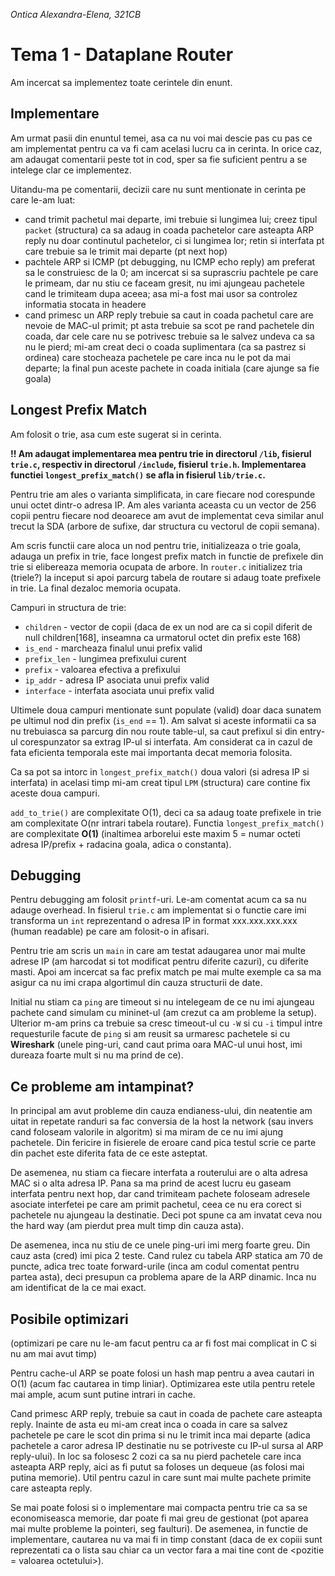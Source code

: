 *Ontica Alexandra-Elena, 321CB*
# Tema 1 - Dataplane Router

Am incercat sa implementez toate cerintele din enunt.

## Implementare
Am urmat pasii din enuntul temei, asa ca nu voi mai descie pas cu pas ce am implementat pentru ca va fi cam acelasi lucru ca in cerinta. In orice caz, am adaugat comentarii peste tot in cod, sper sa fie suficient pentru a se intelege clar ce implementez.

Uitandu-ma pe comentarii, decizii care nu sunt mentionate in cerinta pe care le-am luat:
- cand trimit pachetul mai departe, imi trebuie si lungimea lui; creez tipul `packet` (structura) ca sa adaug in coada pachetelor care asteapta ARP reply nu doar continutul pachetelor, ci si lungimea lor; retin si interfata pt care trebuie sa le trimit mai departe (pt next hop)
- pachtele ARP si ICMP (pt debugging, nu ICMP echo reply) am preferat sa le construiesc de la 0; am incercat si sa suprascriu pachtele pe care le primeam, dar nu stiu ce faceam gresit, nu imi ajungeau pachetele cand le trimiteam dupa aceea; asa mi-a fost mai usor sa controlez informatia stocata in headere
- cand primesc un ARP reply trebuie sa caut in coada pachetul care are nevoie de MAC-ul primit; pt asta trebuie sa scot pe rand pachetele din coada, dar cele care nu se potrivesc trebuie sa le salvez undeva ca sa nu le pierd; mi-am creat deci o coada suplimentara (ca sa pastrez si ordinea) care stocheaza pachetele pe care inca nu le pot da mai departe; la final pun aceste pachete in coada initiala (care ajunge sa fie goala)

## Longest Prefix Match
Am folosit o trie, asa cum este sugerat si in cerinta.

**!! Am adaugat implementarea mea pentru trie in directorul `/lib`, fisierul `trie.c`, respectiv in directorul `/include`, fisierul `trie.h`. Implementarea functiei `longest_prefix_match()` se afla in fisierul `lib/trie.c`.**

Pentru trie am ales o varianta simplificata, in care fiecare nod corespunde unui octet dintr-o adresa IP. Am ales varianta aceasta cu un vector de 256 copii pentru fiecare nod deoarece am avut de implementat ceva similar anul trecut la SDA (arbore de sufixe, dar structura cu vectorul de copii semana).

Am scris functii care aloca un nod pentru trie, initializeaza o trie goala, adauga un prefix in trie, face longest prefix match in functie de prefixele din trie si elibereaza memoria ocupata de arbore. In `router.c` initializez tria (triele?) la inceput si apoi parcurg tabela de routare si adaug toate prefixele in trie. La final dezaloc memoria ocupata.

Campuri in structura de trie:
- `children` - vector de copii (daca de ex un nod are ca si copil diferit de null children[168], inseamna ca urmatorul octet din prefix este 168)
- `is_end` - marcheaza finalul unui prefix valid
- `prefix_len` - lungimea prefixului curent
- `prefix` - valoarea efectiva a prefixului
- `ip_addr` - adresa IP asociata unui prefix valid
- `interface` - interfata asociata unui prefix valid

Ultimele doua campuri mentionate sunt populate (valid) doar daca sunatem pe ultimul nod din prefix (`is_end` == 1). Am salvat si aceste informatii ca sa nu trebuiasca sa parcurg din nou route table-ul, sa caut prefixul si din entry-ul corespunzator sa extrag IP-ul si interfata. Am considerat ca in cazul de fata eficienta temporala este mai importanta decat memoria folosita.

Ca sa pot sa intorc in `longest_prefix_match()` doua valori (si adresa IP si interfata) in acelasi timp mi-am creat tipul `LPM` (structura) care contine fix aceste doua campuri.

`add_to_trie()` are complexitate O(1), deci ca sa adaug toate prefixele in trie am complexitate O(nr intrari tabela routare).
Functia `longest_prefix_match()` are complexitate **O(1)** (inaltimea arborelui este maxim 5 = numar octeti adresa IP/prefix + radacina goala, adica o constanta). 


## Debugging
Pentru debugging am folosit `printf`-uri. Le-am comentat acum ca sa nu adauge overhead. In fisierul `trie.c` am implementat si o functie care imi transforma un `int` reprezentand o adresa IP in format xxx.xxx.xxx.xxx (human readable) pe care am folosit-o in afisari.

Pentru trie am scris un `main` in care am testat adaugarea unor mai multe adrese IP (am harcodat si tot modificat pentru diferite cazuri), cu diferite masti. Apoi am incercat sa fac prefix match pe mai multe exemple ca sa ma asigur ca nu imi crapa algortimul din cauza structurii de date.

Initial nu stiam ca `ping` are timeout si nu intelegeam de ce nu imi ajungeau pachete cand simulam cu mininet-ul (am crezut ca am probleme la setup). Ulterior m-am prins ca trebuie sa cresc timeout-ul cu `-W` si cu `-i` timpul intre requesturile facute de `ping` si am reusit sa urmaresc pachetele si cu **Wireshark** (unele ping-uri, cand caut prima oara MAC-ul unui host, imi dureaza foarte mult si nu ma prind de ce).

## Ce probleme am intampinat?
In principal am avut probleme din cauza endianess-ului, din neatentie am uitat in repetate randuri sa fac conversia de la host la network (sau invers cand foloseam valorile in algoritm) si ma miram de ce nu imi ajung pachetele. Din fericire in fisierele de eroare cand pica testul scrie ce parte din pachet este diferita fata de ce este asteptat.

De asemenea, nu stiam ca fiecare interfata a routerului are o alta adresa MAC si o alta adresa IP. Pana sa ma prind de acest lucru eu gaseam interfata pentru next hop, dar cand trimiteam pachete foloseam adresele asociate interfetei pe care am primit pachetul, ceea ce nu era corect si pachetele nu ajungeau la destinatie. Deci pot spune ca am invatat ceva nou the hard way (am pierdut prea mult timp din cauza asta).

De asemenea, inca nu stiu de ce unele ping-uri imi merg foarte greu. Din cauz asta (cred) imi pica 2 teste. Cand rulez cu tabela ARP statica am 70 de puncte, adica trec toate forward-urile (inca am codul comentat pentru partea asta), deci presupun ca problema apare de la ARP dinamic. Inca nu am identificat de la ce mai exact.

## Posibile optimizari
(optimizari pe care nu le-am facut pentru ca ar fi fost mai complicat in C si nu am mai avut timp)

Pentru cache-ul ARP se poate folosi un hash map pentru a avea cautari in O(1) (acum fac cautarea in timp liniar). Optimizarea este utila pentru retele mai ample, acum sunt putine intrari in cache.

Cand primesc ARP reply, trebuie sa caut in coada de pachete care asteapta reply. Inainte de asta eu mi-am creat inca o coada in care sa salvez pachetele pe care le scot din prima si nu le trimit inca mai departe (adica pachetele a caror adresa IP destinatie nu se potriveste cu IP-ul sursa al ARP reply-ului). In loc sa folosesc 2 cozi ca sa nu pierd pachetele care inca asteapta ARP reply, aici as fi putut sa foloses un dequeue (as folosi mai putina memorie). Util pentru cazul in care sunt mai multe pachete primite care asteapta reply.

Se mai poate folosi si o implementare mai compacta pentru trie ca sa se economiseasca memorie, dar poate fi mai greu de gestionat (pot aparea mai multe probleme la pointeri, seg faulturi). De asemenea, in functie de implementare, cautarea nu va mai fi in timp constant (daca de ex copiii sunt reprezentati ca o lista sau chiar ca un vector fara a mai tine cont de <pozitie = valoarea octetului>).